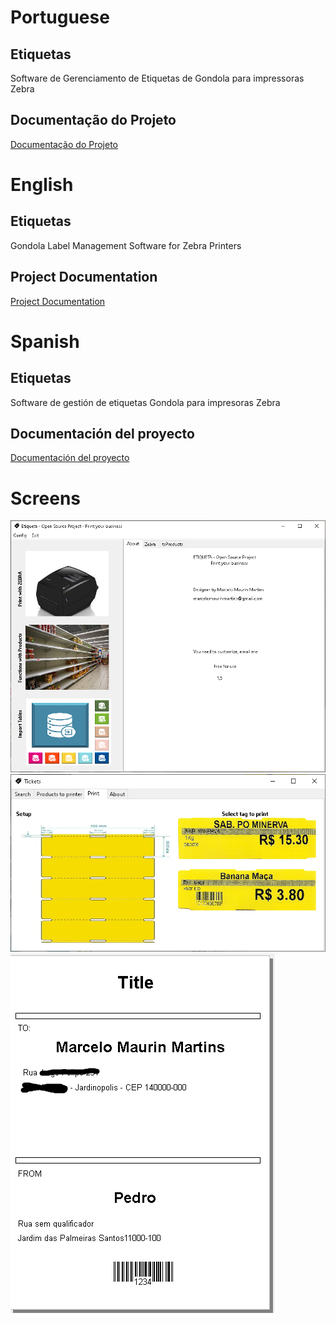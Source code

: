 # Portuguese

## Etiquetas 
Software de Gerenciamento de Etiquetas de Gondola para impressoras Zebra

## Documentação do Projeto
<a href="https://maurinsoft.com.br/?page_id=20152">Documentação do Projeto</a>

# English

## Etiquetas
Gondola Label Management Software for Zebra Printers

## Project Documentation
<a href="https://maurinsoft.com.br/?page_id=20152">Project Documentation</a>


# Spanish

## Etiquetas
Software de gestión de etiquetas Gondola para impresoras Zebra

## Documentación del proyecto
<a href="https://maurinsoft.com.br/?page_id=20152">Documentación del proyecto</a>


# Screens
<img src="https://github.com/marcelomaurin/Etiquetas/blob/main/img/screens/main.png">
<img src="https://github.com/marcelomaurin/Etiquetas/blob/main/img/screens/tags.png">
<img src="https://github.com/marcelomaurin/Etiquetas/blob/main/img/etiqueta.bmp">
